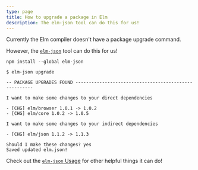 ```yaml
---
type: page
title: How to upgrade a package in Elm
description: The elm-json tool can do this for us!
---
```


Currently the Elm compiler doesn't have a package upgrade command.

However, the [`elm-json`](https://github.com/zwilias/elm-json) tool can do this for us!

```
npm install --global elm-json

$ elm-json upgrade

-- PACKAGE UPGRADES FOUND ------------------------------------------------------

I want to make some changes to your direct dependencies

- [CHG] elm/browser 1.0.1 -> 1.0.2
- [CHG] elm/core 1.0.2 -> 1.0.5

I want to make some changes to your indirect dependencies

- [CHG] elm/json 1.1.2 -> 1.1.3

Should I make these changes? yes
Saved updated elm.json!
```

Check out the [`elm-json` Usage](https://github.com/zwilias/elm-json#usage) for other helpful things it can do!
